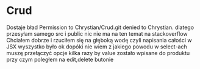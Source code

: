 # Crud
Dostaje bład 
Permission to Chrystian/Crud.git denied to Chrystian.
dlatego przesyłam samego src i public nic nie ma na ten temat na stackoverflow
Chciałem dobrze i rzuciłem się na głęboką wodę czyli napisania całości w JSX wyszystko było ok 
dopóki nie wiem z jakiego powodu w select-ach muszę przełączyć opcje kilka razy by value zostało wpisane do produktu
przy czym poległem na edit,delete butonie 
